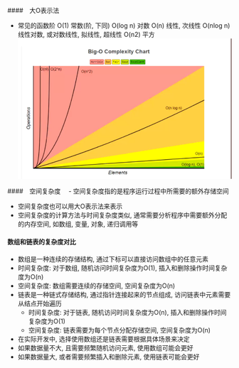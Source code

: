 ####　大O表示法
 - 常见的函数阶
  O(1)   常数(阶, 下同)
  O(log n)   对数
  O(n)       线性, 次线性
  O(nlog n)    线性对数, 或对数线性, 拟线性, 超线性
  O(n2)        平方
  ![avatar](./大O表示法.png)

####　空间复杂度
　- 空间复杂度指的是程序运行过程中所需要的额外存储空间
   - 空间复杂度也可以用大O表示法来表示
   - 空间复杂度的计算方法与时间复杂度类似, 通常需要分析程序中需要额外分配的内存空间, 如数组, 变量, 对象, 递归调用等

#### 数组和链表的复杂度对比
 - 数组是一种连续的存储结构, 通过下标可以直接访问数组中的任意元素
  - 时间复杂度: 对于数组, 随机访问时间复杂度为O(1), 插入和删除操作时间复杂度为O(n)
  - 空间复杂度: 数组需要连续的存储空间, 空间复杂度为O(n)
 - 链表是一种链式存储结构, 通过指针连接起来的节点组成, 访问链表中元素需要从结点开始遍历
   - 时间复杂度: 对于链表, 随机访问时间复杂度为O(n), 插入和删除操作时间复杂度为O(1)
   - 空间复杂度: 链表需要为每个节点分配存储空间, 空间复杂度为O(n)
 - 在实际开发中, 选择使用数组还是链表需要根据具体场景来决定
 - 如果数据量不大, 且需要频繁随机访问元素, 使用数组可能会更好
 - 如果数据量大, 或者需要频繁插入和删除元素, 使用链表可能会更好